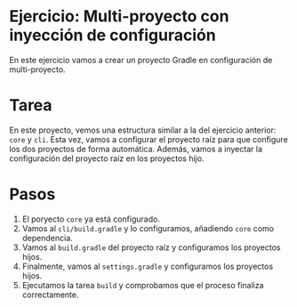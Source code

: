 # Ejercicio: Multi-proyecto con inyección de configuración

En este ejercicio vamos a crear un proyecto Gradle en configuración de multi-proyecto.

# Tarea

En este proyecto, vemos una estructura similar a la del ejercicio anterior: `core` y `cli`.
Esta vez, vamos a configurar el proyecto raíz para que configure los dos proyectos
de forma automática. Además, vamos a inyectar la configuración del proyecto raíz en los
proyectos hijo.

# Pasos

1. El poryecto `core` ya está configurado.
2. Vamos al `cli/build.gradle` y lo configuramos, añadiendo `core` como dependencia.
3. Vamos al `build.gradle` del proyecto raíz y configuramos los proyectos hijos.
4. Finalmente, vamos al `settings.gradle` y configuramos los proyectos hijos.
5. Ejecutamos la tarea `build` y comprobamos que el proceso finaliza correctamente.
